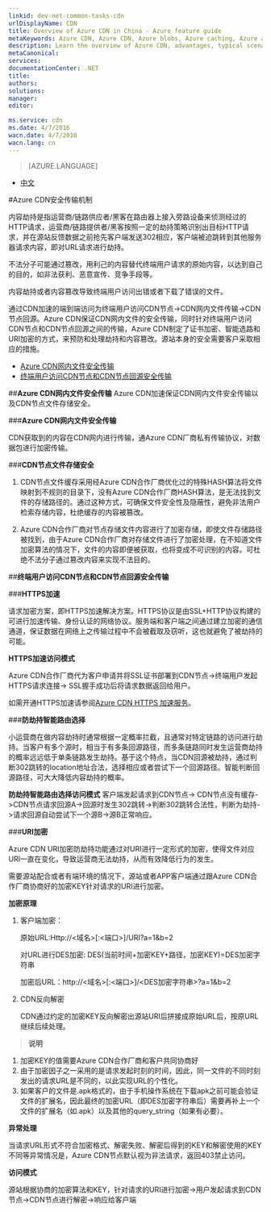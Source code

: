 ```yaml
---
linkid: dev-net-common-tasks-cdn
urlDisplayName: CDN
title: Overview of Azure CDN in China - Azure feature guide
metaKeywords: Azure CDN, Azure CDN, Azure blobs, Azure caching, Azure add-ons, CDN, CDN加速, CDN服务, 主流CDN, 多场景加速, 免费CDN, CDN网站加速, 网站加速, 网页加速, 静态加速, 下载加速, VOD加速, 流媒体直播加速, 云服务,  存储账户,缓存刷新, 回源, 云加速, 加速效果, 节点, 流量, CNAME, 带宽, 网速, 防盗链,https加速, 低成本带宽, 访问加速, 小文件加速, 下载加速, 大文件加速, 流媒体加速, HTTPS安全加速, 缓存刷新, 内容预加载, 防盗链, 日志下载, CDN技术文档, CDN帮助文档, CDN FAQ
description: Learn the overview of Azure CDN, advantages, typical scenarios and key features.
metaCanonical: 
services: 
documentationCenter: .NET
title: 
authors: 
solutions: 
manager: 
editor: 

ms.service: cdn
ms.date: 4/7/2016
wacn.date: 4/7/2016
wacn.lang: cn
---
```


> [AZURE.LANGUAGE]
- [中文](./cdn-overview.md)

#Azure CDN安全传输机制

内容劫持是指运营商/链路供应者/黑客在路由器上接入旁路设备来侦测经过的HTTP请求，运营商/链路提供者/黑客按照一定的劫持策略识别出目标HTTP请求，并在源站反馈数据之前抢先客户端发送302相应，客户端被迫跳转到其他服务器请求内容，即对URL请求进行劫持。

不法分子可能通过篡改，用利己的内容替代终端用户请求的原始内容，以达到自己的目的，如非法获利、恶意宣传、竞争手段等。

内容劫持或者内容篡改导致终端用户访问出错或者下载了错误的文件。

通过CDN加速的端到端访问为终端用户访问CDN节点->CDN网内文件传输->CDN节点回源。Azure CDN保证CDN网内文件的安全传输，同时针对终端用户访问CDN节点和CDN节点回源之间的传输，Azure CDN制定了证书加密、智能选路和URI加密的方式，来预防和处理劫持和内容篡改。源站本身的安全需要客户采取相应的措施。

+ [Azure CDN网内文件安全传输](#step1)
+ [终端用户访问CDN节点和CDN节点回源安全传输](#step2)

##**Azure CDN网内文件安全传输**<a id="step1"></a>
Azure CDN加速保证CDN网内文件安全传输以及CDN节点文件存储安全。

###**Azure CDN网内文件安全传输**

CDN获取到的内容在CDN网内进行传输，通Azure CDN厂商私有传输协议，对数据包进行加密传输。

###**CDN节点文件存储安全**

1. CDN节点文件缓存采用经Azure CDN合作厂商优化过的特殊HASH算法将文件映射到不规则的目录下，没有Azure CDN合作厂商HASH算法，是无法找到文件的存储路径的。通过这种方式，可确保文件安全性及隐蔽性，避免非法用户检索存储内容，杜绝缓存的内容被篡改。

2.  Azure CDN合作厂商对节点存储文件内容进行了加密存储，即使文件存储路径被找到，由于Azure CDN合作厂商对存储文件进行了加密处理，在不知道文件加密算法的情况下，文件的内容即便被获取，也将变成不可识别的内容。可杜绝不法分子通过篡改内容来实现不法目的。

##**终端用户访问CDN节点和CDN节点回源安全传输**<a id="step2"></a>

###**HTTPS加速**

请求加密方案，即HTTPS加速解决方案。HTTPS协议是由SSL+HTTP协议构建的可进行加速传输、身份认证的网络协议。服务端和客户端之间通过建立加密的通信通道，保证数据在网络上之传输过程中不会被截取及窃听，这也就避免了被劫持的可能。

**HTTPS加速访问模式**

Azure CDN合作厂商代为客户申请并将SSL证书部署到CDN节点->终端用户发起HTTPS请求连接-> SSL握手成功后将请求数据返回给用户。

如需开通HTTPS加速请参阅[Azure CDN HTTPS 加速服务](./cdn-https-how-to.md)。

###**防劫持智能路由选择**

小运营商在做内容劫持时通常根据一定概率拦截，且通常对特定链路的访问进行劫持。当客户有多个源时，相当于有多条回源路径，而多条链路同时发生运营商劫持的概率远远低于单条链路发生劫持。基于这个特点，当CDN回源被劫持，通过判断302跳转的location地址合法，选择相应或者尝试下一个回源路径。智能判断回源路径，可大大降低内容劫持的概率。

**防劫持智能路由选择访问模式**
客户端发起请求到CDN节点-> CDN节点没有缓存->CDN节点请求回源A->回源时发生302跳转->判断302跳转合法性，判断为劫持->请求回源自动尝试下一个源B->源B正常响应。

###**URI加密**

Azure CDN URI加密防劫持功能通过对URI进行一定形式的加密，使得文件对应URI一直在变化，导致运营商无法劫持，从而有效降低行为的发生。

需要源站配合或者有端环境的情况下，源站或者APP客户端通过跟Azure CDN合作厂商协商好的加密KEY针对请求的URI进行加密。

**加密原理**

1. 客户端加密：

    原始URL:Http://<域名>[:<端口>]/URI?a=1&b=2

    对URL进行DES加密: DES(当前时间+加密KEY+路径，加密KEY)=DES加密字符串

    加密后URL：http://<域名>[:<端口>]/<DES加密字符串>?a=1&b=2

2. CDN反向解密

    CDN通过约定的加密KEY反向解密出源站URI后拼接成原始URL后，按原URL继续后续处理。

>**说明**

1. 加密KEY的值需要Azure CDN合作厂商和客户共同协商好
2. 由于加密因子之一采用的是请求发起时刻的时间，因此，同一文件的不同时刻发出的请求URL是不同的，以此实现URL的个性化。
3. 如果客户的文件是.apk格式的，由于手机操作系统在下载apk之前可能会验证文件的扩展名，因此最终的加密URL（即DES加密字符串后）需要再补上一个文件的扩展名（如.apk）以及其他的query_string（如果有必要）。

**异常处理**

当请求URL形式不符合加密格式、解密失败、解密后得到的KEY和解密使用的KEY不同等异常情况是，Azure CDN节点默认视为非法请求，返回403禁止访问。

**访问模式**

源站根据协商的加密算法和KEY，针对请求的URI进行加密->用户发起请求到CDN节点->CDN节点进行解密->响应给客户端